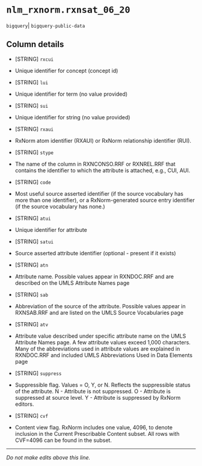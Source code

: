 # `nlm_rxnorm.rxnsat_06_20`
`bigquery`| `bigquery-public-data`

## Column details
* [STRING]    `rxcui`
 - Unique identifier for concept (concept id)
* [STRING]    `lui`
 - Unique identifier for term (no value provided)
* [STRING]    `sui`
 - Unique identifier for string (no value provided)
* [STRING]    `rxaui`
 - RxNorm atom identifier (RXAUI) or RxNorm relationship identifier (RUI).
* [STRING]    `stype`
 - The name of the column in RXNCONSO.RRF or RXNREL.RRF that contains the identifier to which the attribute is attached, e.g., CUI, AUI.
* [STRING]    `code`
 - Most useful source asserted identifier (if the source vocabulary has more than one identifier), or a RxNorm-generated source entry identifier (if the source vocabulary has none.)
* [STRING]    `atui`
 - Unique identifier for attribute
* [STRING]    `satui`
 - Source asserted attribute identifier (optional - present if it exists)
* [STRING]    `atn`
 - Attribute name. Possible values appear in RXNDOC.RRF and are described on the UMLS Attribute Names page
* [STRING]    `sab`
 - Abbreviation of the source of the attribute. Possible values appear in RXNSAB.RRF and are listed on the UMLS Source Vocabularies page
* [STRING]    `atv`
 - Attribute value described under specific attribute name on the UMLS Attribute Names page. A few attribute values exceed 1,000 characters. Many of the abbreviations used in attribute values are explained in RXNDOC.RRF and included UMLS Abbreviations Used in Data Elements page
* [STRING]    `suppress`
 - Suppressible flag. Values = O, Y, or N. Reflects the suppressible status of the attribute. N - Attribute is not suppressed. O - Attribute is suppressed at source level. Y - Attribute is suppressed by RxNorm editors.
* [STRING]    `cvf`
 - Content view flag. RxNorm includes one value, 4096, to denote inclusion in the Current Prescribable Content subset. All rows with CVF=4096 can be found in the subset.

-------------------------------------------------------------------------------
*Do not make edits above this line.*
